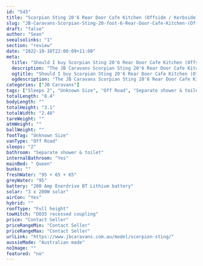 ```yaml
---
id: "545"
title: "Scorpian Sting 20'6 Rear Door Cafe Kitchen (Offside / Kerbside)"
slug: "JB-Caravans-Scorpian-Sting-20-foot-6-Rear-Door-Cafe-Kitchen-(Offside---Kerbside)"
draft: "false"
author: "Sean"
seealsolinks: "1"
section: "review"
date: "2022-10-10T22:00:09+11:00"
meta:
  title: "Should I buy Scorpian Sting 20'6 Rear Door Cafe Kitchen (Offside / Kerbside) by JB Caravans?"
  description: "The JB Caravans Scorpian Sting 20'6 Rear Door Cafe Kitchen (Offside / Kerbside) is classed as Off Road, and sleeps 2 people. It is Australian made and comes in at Unknown Size. It generally has Separate shower & toilet."
  ogtitle: "Should I buy Scorpian Sting 20'6 Rear Door Cafe Kitchen (Offside / Kerbside) by JB Caravans?"
  ogdescription: "The JB Caravans Scorpian Sting 20'6 Rear Door Cafe Kitchen (Offside / Kerbside) is classed as Off Road, and sleeps 2 people. It is Australian made and comes in at Unknown Size. It generally has Separate shower & toilet."
categories: ["JB Caravans"]
tags: ["Sleeps 2", "Unknown Size", "Off Road", "Separate shower & toilet", "Full height", "Price Unknown", "Australian made"]
totalLength: "8.4"
bodyLength: ""
totalHeight: "3.1"
totalWidth: "2.48"
tareWeight: ""
atmWeight: ""
ballWeight: ""
footTag: "Unknown Size"
vanType: "Off Road"
sleeps: "2"
bathroom: "Separate shower & toilet"
internalBathroom: "Yes"
mainBed: " Queen"
bunks: ""
freshWater: "95 + 65 + 65"
greyWater: "95"
battery: "200 Amp Enerdrive BT Lithium battery"
solar: "3 x 200W solar"
airCon: "Yes"
hybrid: ""
roofType: "Full height"
towHitch: "DO35 recessed coupling"
price: "Contact Seller"
priceRangeMin: "Contact Seller"
priceRangeMax: "Contact Seller"
urlLink: "https://www.jbcaravans.com.au/model/scorpion-sting/"
aussieMade: "Australian made"
noImage: ""
featured: "no"
---
```

